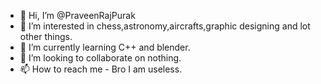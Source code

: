 - 👋 Hi, I’m @PraveenRajPurak
- 👀 I’m interested in chess,astronomy,aircrafts,graphic designing and lot other things.
- 🌱 I’m currently learning C++ and blender.
- 💞️ I’m looking to collaborate on nothing.
- 📫 How to reach me - Bro I am useless.

<!---
PraveenRajPurak/PraveenRajPurak is a ✨ special ✨ repository because its `README.md` (this file) appears on your GitHub profile.
You can click the Preview link to take a look at your changes.
--->
